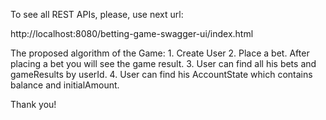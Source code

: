 To see all REST APIs, please, use next url:

http://localhost:8080/betting-game-swagger-ui/index.html

The proposed algorithm of the Game:
	1. Create User
	2. Place a bet. After placing a bet you will see the game result.
	3. User can find all his bets and gameResults by userId.
	4. User can find his AccountState which contains balance and initialAmount.

Thank you!

